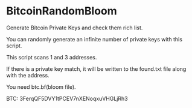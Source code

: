 # BitcoinRandomBloom
Generate Bitcoin Private Keys and check them rich list.

You can randomly generate an infinite number of private keys with this script.

This script scans 1 and 3 addresses.

If there is a private key match, it will be written to the found.txt file along with the address.

You need btc.bf(bloom file).



BTC: 3FerqQF5DVY1tPCEV7nXENoqxuVHGLjRh3
